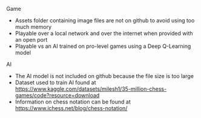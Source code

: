 Game
- Assets folder containing image files are not on github to avoid using too much memory  
- Playable over a local network and over the internet when provided with an open port  
- Playable vs an AI trained on pro-level games using a Deep Q-Learning model  
  
AI  
- The AI model is not included on github because the file size is too large  
- Dataset used to train AI found at https://www.kaggle.com/datasets/milesh1/35-million-chess-games/code?resource=download  
- Information on chess notation can be found at https://www.ichess.net/blog/chess-notation/  
